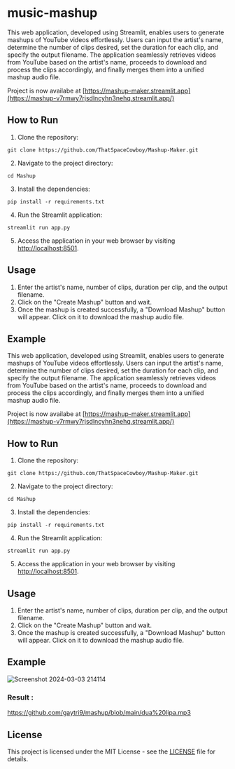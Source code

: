 # music-mashup
This web application, developed using Streamlit, enables users to generate mashups of YouTube videos effortlessly. Users can input the artist's name, determine the number of clips desired, set the duration for each clip, and specify the output filename. The application seamlessly retrieves videos from YouTube based on the artist's name, proceeds to download and process the clips accordingly, and finally merges them into a unified mashup audio file.

Project is now availabe at [https://mashup-maker.streamlit.app](https://mashup-v7rmwy7rjsdlncyhn3nehq.streamlit.app/)

## How to Run

1. Clone the repository:

```
git clone https://github.com/ThatSpaceCowboy/Mashup-Maker.git
```

2. Navigate to the project directory:

```
cd Mashup
```

3. Install the dependencies:

```
pip install -r requirements.txt
```

4. Run the Streamlit application:

```
streamlit run app.py
```

5. Access the application in your web browser by visiting [http://localhost:8501](http://localhost:8501).

## Usage

1. Enter the artist's name, number of clips, duration per clip, and the output filename.
2. Click on the "Create Mashup" button and wait.
3. Once the mashup is created successfully, a "Download Mashup" button will appear. Click on it to download the mashup audio file.

## Example
This web application, developed using Streamlit, enables users to generate mashups of YouTube videos effortlessly. Users can input the artist's name, determine the number of clips desired, set the duration for each clip, and specify the output filename. The application seamlessly retrieves videos from YouTube based on the artist's name, proceeds to download and process the clips accordingly, and finally merges them into a unified mashup audio file.

Project is now availabe at [[https://mashup-maker.streamlit.app](https://mashup-v7rmwy7rjsdlncyhn3nehq.streamlit.app/)
](https://music-mashup-nykie3m4vhq2hme7r4kebn.streamlit.app/)
## How to Run

1. Clone the repository:

```
git clone https://github.com/ThatSpaceCowboy/Mashup-Maker.git
```

2. Navigate to the project directory:

```
cd Mashup
```

3. Install the dependencies:

```
pip install -r requirements.txt
```

4. Run the Streamlit application:

```
streamlit run app.py
```

5. Access the application in your web browser by visiting [http://localhost:8501](http://localhost:8501).

## Usage

1. Enter the artist's name, number of clips, duration per clip, and the output filename.
2. Click on the "Create Mashup" button and wait.
3. Once the mashup is created successfully, a "Download Mashup" button will appear. Click on it to download the mashup audio file.

## Example
![Screenshot 2024-03-03 214114](https://github.com/AmanAayush/music-mashup/assets/131354161/c8a5975d-7255-48e9-a96e-ac05959073e6)


### Result :
https://github.com/gaytri9/mashup/blob/main/dua%20lipa.mp3

## License

This project is licensed under the MIT License - see the [LICENSE](LICENSE) file for details.


